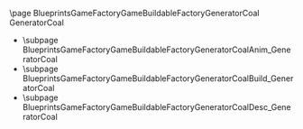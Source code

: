 \page BlueprintsGameFactoryGameBuildableFactoryGeneratorCoal GeneratorCoal
- \subpage BlueprintsGameFactoryGameBuildableFactoryGeneratorCoalAnim_GeneratorCoal
- \subpage BlueprintsGameFactoryGameBuildableFactoryGeneratorCoalBuild_GeneratorCoal
- \subpage BlueprintsGameFactoryGameBuildableFactoryGeneratorCoalDesc_GeneratorCoal
